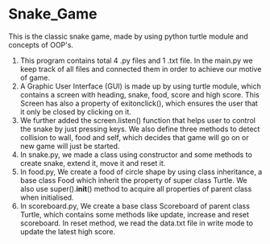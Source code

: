 # Snake_Game
This is the classic snake game, made by using python turtle module and concepts of OOP's. 
1. This program contains total 4 .py files and 1 .txt file. In the main.py we keep track of all files and connected them in order to achieve our motive of game.
2. A Graphic User Interface (GUI) is made up by using turtle module, which contains a screen with heading, snake, food, score and high score. This Screen has also a property of exitonclick(), which ensures the user that it only be closed by clicking on it.
3. We further added the screen.listen() function that helps user to control the snake by just pressing keys. We also define three methods to detect collision to wall, food and self, which decides that game will go on or new game will just be started.
4. In snake.py, we made a class using constructor and some methods to create snake, extend it, move it and reset it.
5. In food.py, We create a food of circle shape by using class inheritance, a base class Food which inherit the property of super class Turtle. We also use super().__init__() method to acquire all properties of parent class when initialised.
6. In scoreboard.py, We create a base class Scoreboard of parent class Turtle, which contains some methods like update, increase and reset scoreboard. In reset method, we read the data.txt file in write mode to update the latest high score.
